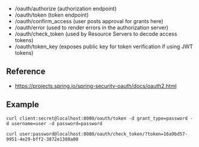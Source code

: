 
* /oauth/authorize (authorization endpoint)
* /oauth/token (token endpoint)
* /oauth/confirm_access (user posts approval for grants here)
* /oauth/error (used to render errors in the authorization server)
* /oauth/check_token (used by Resource Servers to decode access tokens)
* /oauth/token_key (exposes public key for token verification if using JWT tokens)

## Reference
* https://projects.spring.io/spring-security-oauth/docs/oauth2.html

## Example

```
curl client:secret@localhost:8080/oauth/token -d grant_type=password -d username=user -d password=password
```

```
curl user:password@localhost:8080/oauth/check_token/?token=16a9bd57-9951-4e29-bff2-3872e1388a00
```